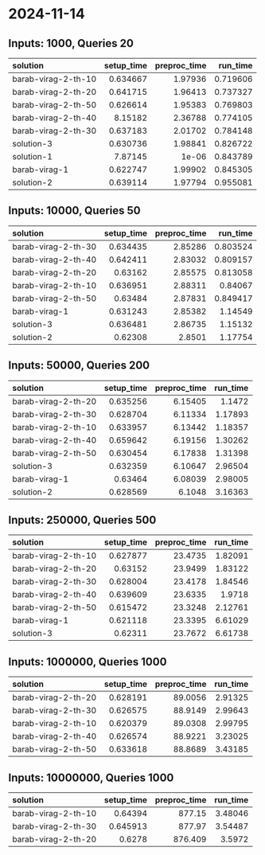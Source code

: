 # 2024-11-14

## Inputs: 1000, Queries 20

| solution            |   setup_time |   preproc_time |   run_time |
|:--------------------|-------------:|---------------:|-----------:|
| barab-virag-2-th-10 |     0.634667 |        1.97936 |   0.719606 |
| barab-virag-2-th-20 |     0.641715 |        1.96413 |   0.737327 |
| barab-virag-2-th-50 |     0.626614 |        1.95383 |   0.769803 |
| barab-virag-2-th-40 |     8.15182  |        2.36788 |   0.774105 |
| barab-virag-2-th-30 |     0.637183 |        2.01702 |   0.784148 |
| solution-3          |     0.630736 |        1.98841 |   0.826722 |
| solution-1          |     7.87145  |        1e-06   |   0.843789 |
| barab-virag-1       |     0.622747 |        1.99902 |   0.845305 |
| solution-2          |     0.639114 |        1.97794 |   0.955081 |

## Inputs: 10000, Queries 50

| solution            |   setup_time |   preproc_time |   run_time |
|:--------------------|-------------:|---------------:|-----------:|
| barab-virag-2-th-30 |     0.634435 |        2.85286 |   0.803524 |
| barab-virag-2-th-40 |     0.642411 |        2.83032 |   0.809157 |
| barab-virag-2-th-20 |     0.63162  |        2.85575 |   0.813058 |
| barab-virag-2-th-10 |     0.636951 |        2.88311 |   0.84067  |
| barab-virag-2-th-50 |     0.63484  |        2.87831 |   0.849417 |
| barab-virag-1       |     0.631243 |        2.85382 |   1.14549  |
| solution-3          |     0.636481 |        2.86735 |   1.15132  |
| solution-2          |     0.62308  |        2.8501  |   1.17754  |

## Inputs: 50000, Queries 200

| solution            |   setup_time |   preproc_time |   run_time |
|:--------------------|-------------:|---------------:|-----------:|
| barab-virag-2-th-20 |     0.635256 |        6.15405 |    1.1472  |
| barab-virag-2-th-30 |     0.628704 |        6.11334 |    1.17893 |
| barab-virag-2-th-10 |     0.633957 |        6.13442 |    1.18357 |
| barab-virag-2-th-40 |     0.659642 |        6.19156 |    1.30262 |
| barab-virag-2-th-50 |     0.630454 |        6.17838 |    1.31398 |
| solution-3          |     0.632359 |        6.10647 |    2.96504 |
| barab-virag-1       |     0.63464  |        6.08039 |    2.98005 |
| solution-2          |     0.628569 |        6.1048  |    3.16363 |

## Inputs: 250000, Queries 500

| solution            |   setup_time |   preproc_time |   run_time |
|:--------------------|-------------:|---------------:|-----------:|
| barab-virag-2-th-10 |     0.627877 |        23.4735 |    1.82091 |
| barab-virag-2-th-20 |     0.63152  |        23.9499 |    1.83122 |
| barab-virag-2-th-30 |     0.628004 |        23.4178 |    1.84546 |
| barab-virag-2-th-40 |     0.639609 |        23.6335 |    1.9718  |
| barab-virag-2-th-50 |     0.615472 |        23.3248 |    2.12761 |
| barab-virag-1       |     0.621118 |        23.3395 |    6.61029 |
| solution-3          |     0.62311  |        23.7672 |    6.61738 |

## Inputs: 1000000, Queries 1000

| solution            |   setup_time |   preproc_time |   run_time |
|:--------------------|-------------:|---------------:|-----------:|
| barab-virag-2-th-20 |     0.628191 |        89.0056 |    2.91325 |
| barab-virag-2-th-30 |     0.626575 |        88.9149 |    2.99643 |
| barab-virag-2-th-10 |     0.620379 |        89.0308 |    2.99795 |
| barab-virag-2-th-40 |     0.626574 |        88.9221 |    3.23025 |
| barab-virag-2-th-50 |     0.633618 |        88.8689 |    3.43185 |

## Inputs: 10000000, Queries 1000

| solution            |   setup_time |   preproc_time |   run_time |
|:--------------------|-------------:|---------------:|-----------:|
| barab-virag-2-th-10 |     0.64394  |        877.15  |    3.48046 |
| barab-virag-2-th-30 |     0.645913 |        877.97  |    3.54487 |
| barab-virag-2-th-20 |     0.6278   |        876.409 |    3.5972  |